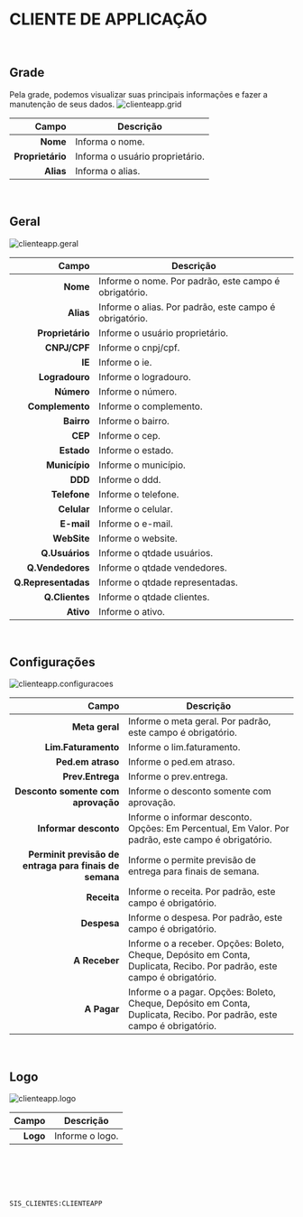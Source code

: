 # CLIENTE DE APPLICAÇÃO
<br>

## Grade
Pela grade, podemos visualizar suas principais informações e fazer a manutenção de seus dados.
![clienteapp.grid](https://raw.githubusercontent.com/netforcews/docs-siscom/master/geral/imagens/clienteapp.grid.png)

Campo | Descrição
--:|---
**Nome** | Informa o nome.
**Proprietário** | Informa o usuário proprietário.
**Alias** | Informa o alias.
<br>

## Geral
![clienteapp.geral](https://raw.githubusercontent.com/netforcews/docs-siscom/master/geral/imagens/clienteapp.geral.png)

Campo | Descrição
--:|---
**Nome** | Informe o nome. Por padrão, este campo é obrigatório.
**Alias** | Informe o alias. Por padrão, este campo é obrigatório.
**Proprietário** | Informe o usuário proprietário.
**CNPJ/CPF** | Informe o cnpj/cpf.
**IE** | Informe o ie.
**Logradouro** | Informe o logradouro.
**Número** | Informe o número.
**Complemento** | Informe o complemento.
**Bairro** | Informe o bairro.
**CEP** | Informe o cep.
**Estado** | Informe o estado.
**Município** | Informe o município.
**DDD** | Informe o ddd.
**Telefone** | Informe o telefone.
**Celular** | Informe o celular.
**E-mail** | Informe o e-mail.
**WebSite** | Informe o website.
**Q.Usuários** | Informe o qtdade usuários.
**Q.Vendedores** | Informe o qtdade vendedores.
**Q.Representadas** | Informe o qtdade representadas.
**Q.Clientes** | Informe o qtdade clientes.
**Ativo** | Informe o ativo.
<br>

## Configurações
![clienteapp.configuracoes](https://raw.githubusercontent.com/netforcews/docs-siscom/master/geral/imagens/clienteapp.configuracoes.png)

Campo | Descrição
--:|---
**Meta geral** | Informe o meta geral. Por padrão, este campo é obrigatório.
**Lim.Faturamento** | Informe o lim.faturamento.
**Ped.em atraso** | Informe o ped.em atraso.
**Prev.Entrega** | Informe o prev.entrega.
**Desconto somente com aprovação** | Informe o desconto somente com aprovação.
**Informar desconto** | Informe o informar desconto. Opções: Em Percentual, Em Valor. Por padrão, este campo é obrigatório.
**Perminit previsão de entraga para finais de semana** | Informe o permite previsão de entrega para finais de semana.
**Receita** | Informe o receita. Por padrão, este campo é obrigatório.
**Despesa** | Informe o despesa. Por padrão, este campo é obrigatório.
**A Receber** | Informe o a receber. Opções: Boleto, Cheque, Depósito em Conta, Duplicata, Recibo. Por padrão, este campo é obrigatório.
**A Pagar** | Informe o a pagar. Opções: Boleto, Cheque, Depósito em Conta, Duplicata, Recibo. Por padrão, este campo é obrigatório.
<br>

## Logo
![clienteapp.logo](https://raw.githubusercontent.com/netforcews/docs-siscom/master/geral/imagens/clienteapp.logo.png)

Campo | Descrição
--:|---
**Logo** | Informe o logo.
<br>
<br>
<br>
<br>

```SIS_CLIENTES:CLIENTEAPP```
